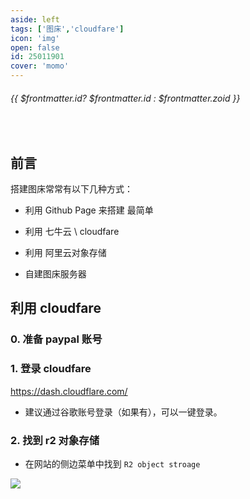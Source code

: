 ```yaml
---
aside: left
tags: ['图床','cloudfare']
icon: 'img'
open: false
id: 25011901
cover: 'momo'
---
```

 
######  {{ $frontmatter.id? $frontmatter.id : $frontmatter.zoid }}
 
<br/>

## 前言

搭建图床常常有以下几种方式：

- 利用 Github Page 来搭建 <Badge type='info'>最简单</Badge>

- 利用 七牛云 \ cloudfare 

- 利用 阿里云对象存储

- 自建图床服务器

## 利用 cloudfare

### 0. 准备 paypal 账号

### 1. 登录 cloudfare 

https://dash.cloudflare.com/


- 建议通过谷歌账号登录（如果有），可以一键登录。


### 2. 找到 r2 对象存储


- 在网站的侧边菜单中找到 `R2 object stroage`

![](/image/202501200017.png)


